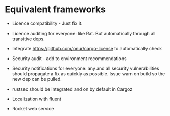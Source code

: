# Equivalent frameworks
 * Licence compatibility - Just fix it.
 * Licence auditing for everyone: like Rat. But automatically through all transitive deps.
 * Integrate https://github.com/onur/cargo-license to automatically check

 * Security audit - add to environment recommendations
 * Security notifications for everyone: any and all security vulnerabilities should propagate a fix as quickly as possible. Issue warn on build so the new dep can be pulled.
 * rustsec should be integrated and on by default in Cargoz

 * Localization with fluent
 * Rocket web service
